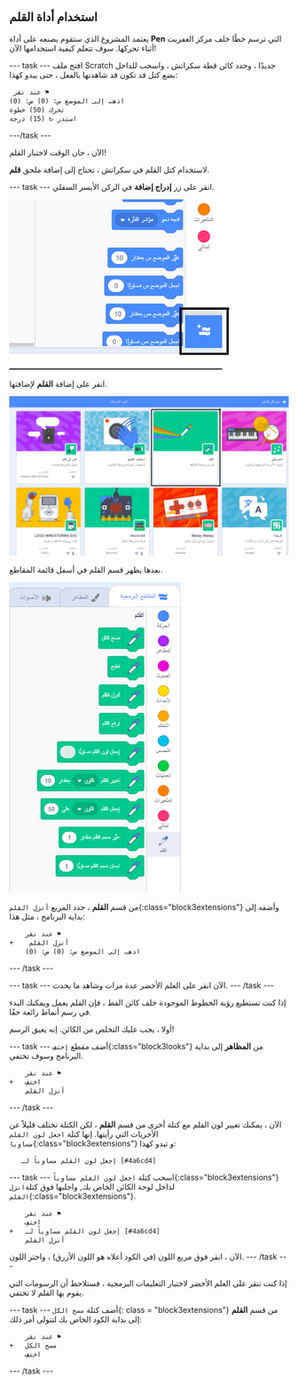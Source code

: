 ## استخدام أداة القلم

يعتمد المشروع الذي ستقوم بصنعه على أداة **Pen** التي ترسم خطًا خلف مركز العفريت أثناء تحركها. سوف تتعلم كيفية استخدامها الآن!

--- task --- افتح ملف Scratch جديدًا ، وحدد كائن قطة سكراتش ، واسحب للداخل بضع كتل قد تكون قد شاهدتها بالفعل ، حتى يبدو كهذا:

```blocks3
 عند نقر ⚑
اذهب إلى الموضع س: (0) ص: (0)
تحرك (50) خطوة
استدر ↻ (15) درجة
```

---/task ---

الآن ، حان الوقت لاختبار القلم!

لاستخدام كتل القلم في سكراتش ، تحتاج إلى إضافة ملحق **قلم**.

--- task --- انقر على زر **إدراج إضافة** في الركن الأيسر السفلي.

![إضافة زر تمديد الضوء](images/add-extension-annotated.png)

انقر على إضافة **القلم** لإضافتها.

![ملحق القلم المحدد](images/click-pen-annotated.png)

بعدها يظهر قسم القلم في أسفل قائمة المقاطع.

![كتل ملحق القلم](images/pen-extension-blocks.png)

من قسم **القلم** ، حدد المربع `أنزل القلم`{:class="block3extensions"} وأضفه إلى بداية البرنامج ، مثل هذا:

```blocks3
    عند نقر ⚑
+    أنزل القلم
    اذهب إلى الموضع س: (0) ص: (0)
```

--- /task ---

--- task --- الآن انقر على العلم الأخضر عدة مرات وشاهد ما يحدث. --- /task ---

إذا كنت تستطيع رؤية الخطوط الموجودة خلف كائن القط ، فإن القلم يعمل ويمكنك البدء في رسم أنماط رائعة حقًا.

أولا ، يجب عليك التخلص من الكائن. إنه يعيق الرسم!

--- task --- أضف مقطع `إختفِ`{:class="block3looks"} من **المظاهر** إلى بداية البرنامج وسوف تختفي.

```blocks3
    عند نقر ⚑
+   اختفِ
    أنزل القلم
```

--- /task ---

الآن ، يمكنك تغيير لون القلم مع كتلة أخرى من قسم **القلم** ، لكن الكتلة تختلف قليلاً عن الأخريات التي رأيتها. إنها كتلة `اجعل لون القلم مساويا`{:class="block3extensions"} و تبدو كهذا:

```blocks3
   إجعل لون القلم مساوياً لـ [#4a6cd4]
```

--- task --- اسحب كتلة `اجعل لون القلم مساوياً`{:class="block3extensions"} لداخل لوحة الكائن الخاص بك, واجلبها فوق كتلة`انزل القلم`{:class="block3extensions"}.

```blocks3
    عند نقر ⚑
    اختفِ
+   إجعل لون القلم مساوياً لـ [#4a6cd4]
    أنزل القلم
```

الآن ، انقر فوق مربع اللون (في الكود أعلاه هو اللون الأزرق) ، واختر اللون. --- /task ---

إذا كنت تنقر على العلم الأخضر لاختبار التعليمات البرمجية ، فستلاحظ أن الرسومات التي يقوم بها القلم لا تختفي.

--- task --- أضف كتلة `مسح الكل`{: class = "block3extensions"} من قسم **القلم** إلى بداية الكود الخاص بك لتتولى أمر ذلك:

```blocks3
    عند نقر ⚑
+   مسح الكل
    اختفِ
```

--- /task ---
